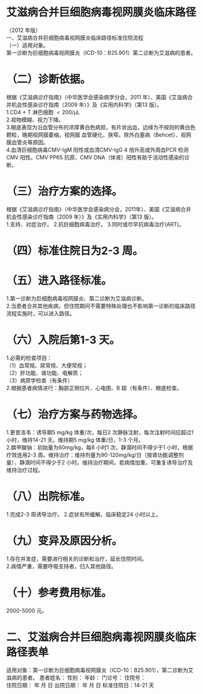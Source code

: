 # 艾滋病合并巨细胞病毒视网膜炎临床路径  
（2012 年版）  
一、艾滋病合并巨细胞病毒视网膜炎临床路径标准住院流程  
（一）适用对象。  
第一诊断为巨细胞病毒视网膜炎（ICD-10：B25.901）第二诊断为艾滋病的患者。  
# （二）诊断依据。  
根据《艾滋病诊疗指南》（中华医学会感染病学分会，2011 年）、美国《艾滋病合并机会性感染诊疗指南（2009 年）》及《实用内科学》（第13 版）。  
1.CD4 + T 淋巴细胞 ${<}200/\upmu\mathrm{L}$  
2.视物模糊、视力下降。  
3.眼底表现为沿血管分布的浓厚黄白色病损，有片状出血，边缘为不规则的黄白色颗粒，晚期视网膜萎缩，视网膜 血管硬化、狭窄。除外白塞病（Behcet）、视网膜血管炎等原因。  
4.血清巨细胞病毒CMV-IgM 阳性或血清CMV-IgG 4 倍升高或外周血PCR 检测CMV 阳性。CMV PP65 抗原、CMV DNA（体液）阳性有助于活动性感染的诊断。  
# （三）治疗方案的选择。  
根据《艾滋病诊疗指南》（中华医学会感染病分会，2011年）、美国《艾滋病合并机会性感染诊疗指南（2009 年）》及《实用内科学》（第13 版）。  
1.支持、对症治疗。 2.抗巨细胞病毒治疗。 3.同时或尽早抗病毒治疗(ART)。  
# （四）标准住院日为2-3 周。  
# （五）进入路径标准。  
1.第一诊断为巨细胞病毒视网膜炎、第二诊断为艾滋病诊断。  
2.当患者合并其他疾病，但住院期间不需要特殊处理也不影响第一诊断的临床路径流程实施时，可以进入路径。  
# （六）入院后第1-3 天。  
1.必需的检查项目：  
（1）血常规、尿常规、大便常规；  
（2）肝功能、肾功能、电解质；  
（3）病原学检查（有条件）  
2.根据患者病情进行：胸部正侧位片、心电图、B 超（有条件）、眼底检查。  
# （七）治疗方案与药物选择。  
1.更昔洛韦：诱导期5 mg/kg 体重/次，每日2 次静脉注射，每次注射时间应超过1 小时，维持14-21 天。维持期5 mg/kg 体重/日，1-3 个月。  
2.膦甲酸钠：初始量为60mg/kg，每8 小时1 次，静滴时间不得少于1 小时，根据疗效连用2-3 周。维持治疗：维持剂量为90-120mg/kg/日（按肾功能调整剂量），静滴时间不得少于2 小时。维持治疗期间，若病情加重，可重复诱导治疗及维持治疗过程。  
# （八）出院标准。  
1.完成2-3 周诱导治疗。 2.症状有所缓解。临床稳定24 小时以上。  
# （九）变异及原因分析。  
1.存在并发症，需要进行相关的诊断和治疗，延长住院时间。  
2.病情严重，需要呼吸支持者，归入其他路径。  
# （十）参考费用标准。  
2000-5000 元。  
# 二、艾滋病合并巨细胞病毒视网膜炎临床路径表单  
适用对象：第一诊断为巨细胞病毒视网膜炎（ICD-10：B25.901），第二诊断为艾滋病的患者。 患者姓名：           性别：    年龄：    门诊号：       住院号：  
住院日期：   年  月  日 出院日期：   年  月   日  标准住院日：14-21 天  
